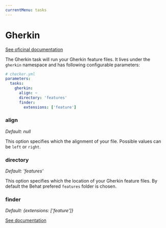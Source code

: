 ```yaml
---
currentMenu: tasks
---
```


# Gherkin

[See oficinal documentation](https://github.com/malukenho/kawaii-gherkin)

The Gherkin task will run your Gherkin feature files.
It lives under the `gherkin` namespace and has following configurable parameters:

```yml
# checker.yml
parameters:
  tasks:
    gherkin:
      align: ~
      directory: 'features'
      finder:
        extensions: ['feature']
```

### align

*Default: null*

This option specifies which the alignment of your file.
Possible values can be `left` or `right`.

### directory

*Default: 'features'*

This option specifies which the location of your Gherkin feature files.
By default the Behat prefered `features` folder is chosen.

### finder

*Default: {extensions: ['feature']}*

[See documentation](../tasks.md#finder)
